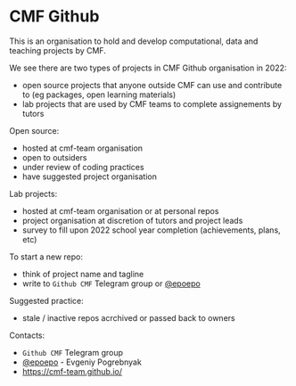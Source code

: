 CMF Github
==========

This is an organisation to hold and develop computational, data and teaching projects by CMF. 

We see there are two types of projects in CMF Github organisation in 2022:

- open source projects that anyone outside CMF can use and contribute to (eg packages, open learning materials)
- lab projects that are used by CMF teams to complete assignements by tutors

Open source:

- hosted at cmf-team organisation
- open to outsiders
- under review of coding practices
- have suggested project organisation

Lab projects:

- hosted at cmf-team organisation or at personal repos
- project organisation at discretion of tutors and project leads
- survey to fill upon 2022 school year completion (achievements, plans, etc)

To start a new repo:

- think of project name and tagline 
- write to `Github CMF` Telegram group or [@epoepo](https://t.me/epoepo) 

Suggested practice:

- stale / inactive repos acrchived or passed back to owners

Contacts:

- `Github CMF` Telegram group
- [@epoepo](https://t.me/epoepo) - Evgeniy Pogrebnyak 
- <https://cmf-team.github.io/>

